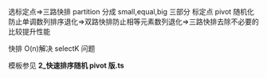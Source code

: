 选标定点=>三路快排 partition 分成 small,equal,big 三部分
标定点 pivot 随机化防止单调数列排序退化=>双路快排防止相等元素数列退化=>三路快排去除不必要的比较提升性能

快排 O(n)解决 selectK 问题

模板参见
**2\_快速排序随机 pivot 版.ts**

